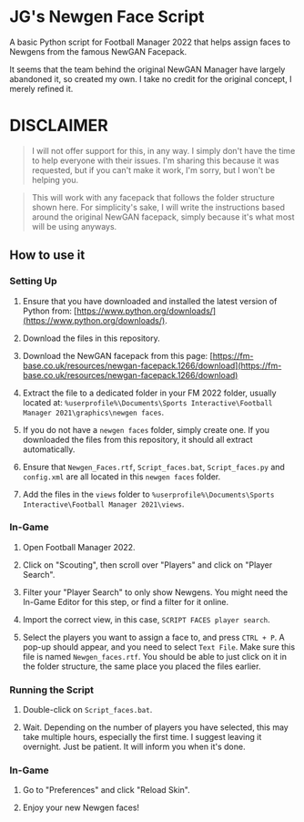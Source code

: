 # JG's Newgen Face Script

A basic Python script for Football Manager 2022 that helps assign faces to Newgens from the famous NewGAN Facepack.

It seems that the team behind the original NewGAN Manager have largely abandoned it, so created my own. I take no credit for the original concept, I merely refined it.

# DISCLAIMER

> I will not offer support for this, in any way. I simply don't have the time to help everyone with their issues. I'm sharing this because it was requested, but if you can't make it work, I'm sorry, but I won't be helping you.

> This will work with any facepack that follows the folder structure shown here. For simplicity's sake, I will write the instructions based around the original NewGAN facepack, simply because it's what most will be using anyways.

## How to use it

### Setting Up

1. Ensure that you have downloaded and installed the latest version of Python from: [https://www.python.org/downloads/](https://www.python.org/downloads/).

1. Download the files in this repository.

1. Download the NewGAN facepack from this page: [https://fm-base.co.uk/resources/newgan-facepack.1266/download](https://fm-base.co.uk/resources/newgan-facepack.1266/download)

1. Extract the file to a dedicated folder in your FM 2022 folder, usually located at: `%userprofile%\Documents\Sports Interactive\Football Manager 2021\graphics\newgen faces`.

1. If you do not have a `newgen faces` folder, simply create one. If you downloaded the files from this repository, it should all extract automatically.

1. Ensure that `Newgen_Faces.rtf`, `Script_faces.bat`, `Script_faces.py` and `config.xml` are all located in this `newgen faces` folder.

1. Add the files in the `views` folder to `%userprofile%\Documents\Sports Interactive\Football Manager 2021\views`.

### In-Game

1. Open Football Manager 2022.

1. Click on "Scouting", then scroll over "Players" and click on "Player Search".

1. Filter your "Player Search" to only show Newgens. You might need the In-Game Editor for this step, or find a filter for it online.

1. Import the correct view, in this case, `SCRIPT FACES player search`.

1. Select the players you want to assign a face to, and press `CTRL + P`. A pop-up should appear, and you need to select `Text File`. Make sure this file is named `Newgen_faces.rtf`. You should be able to just click on it in the folder structure, the same place you placed the files earlier.

### Running the Script

1. Double-click on `Script_faces.bat`.

1. Wait. Depending on the number of players you have selected, this may take multiple hours, especially the first time. I suggest leaving it overnight. Just be patient. It will inform you when it's done.

### In-Game

1. Go to "Preferences" and click "Reload Skin".

1. Enjoy your new Newgen faces!